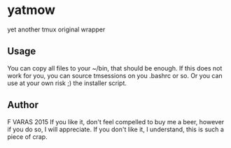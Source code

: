 # yatmow
yet another tmux original wrapper

Usage
-----

You can copy all files to your ~/bin, that should be enough.
If this does not work for you, you can source tmsessions on you .bashrc or so.
Or you can use at your own risk ;) the installer script.


Author
------
F VARAS 2015
If you like it, don't feel compelled to buy me a beer, however if you do so, I will appreciate.
If you don't like it, I understand, this is such a piece of crap.
